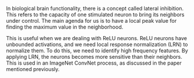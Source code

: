 In biological brain functionality, there is a concept called lateral inhibition. This refers to the capacity of one stimulated neuron to bring its neighbors under control. The main agenda for us is to have a local peak value for finding the maximum value in the neighborhood. 

This is useful when we are dealing with ReLU neurons. ReLU neurons have unbounded activations, and we need local response normalization (LRN) to normalize them. To do this, we need to identify high frequency features. By applying LRN, the neurons becomes more sensitive than their neighbors. This is used in an ImageNet ConvNet process, as discussed in the paper mentioned previously.


